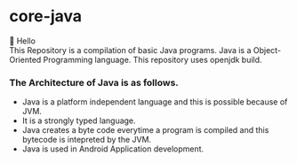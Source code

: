 # core-java

👋 Hello <br/>
This Repository is a compilation of basic Java programs.
Java is a Object-Oriented Programming language.
This repository uses openjdk build.
### The Architecture of Java is as follows.
- Java is a platform independent language and this is possible because of JVM.
- It is a strongly typed language.
- Java creates a byte code everytime a program is compiled and this bytecode is intepreted by the JVM.
- Java is used in Android Application development.
